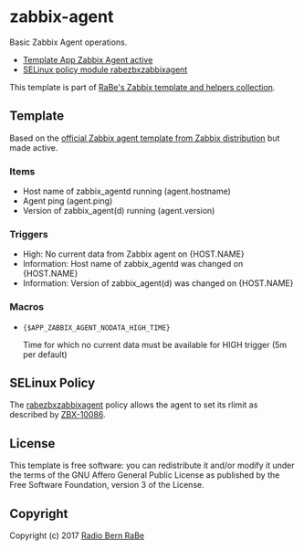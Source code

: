 # zabbix-agent

Basic Zabbix Agent operations.

* [Template App Zabbix Agent active](Template_App_Zabbix_Agent_active.xml)
* [SELinux policy module rabezbxzabbixagent](selinux/rabezbxzabbixagent.te)

This template is part of [RaBe's Zabbix template and helpers
collection](https://github.com/radiorabe/rabe-zabbix).

## Template
Based on the [official Zabbix agent template from Zabbix distribution](https://share.zabbix.com/official-templates/applications/zabbix-agent) but made active.

### Items

* Host name of zabbix_agentd running (agent.hostname)
* Agent ping (agent.ping)
* Version of zabbix_agent(d) running (agent.version)

### Triggers

* High: No current data from Zabbix agent on {HOST.NAME}
* Information: Host name of zabbix_agentd was changed on {HOST.NAME}
* Information: Version of zabbix_agent(d) was changed on {HOST.NAME}

### Macros

* `{$APP_ZABBIX_AGENT_NODATA_HIGH_TIME}`

  Time for which no current data must be available for HIGH trigger (5m per default)

## SELinux Policy

The [rabezbxzabbixagent](selinux/rabezbxzabbixagent.te) policy allows the agent to set its rlimit
as described by [ZBX-10086](https://support.zabbix.com/browse/ZBX-10086).

## License
This template is free software: you can redistribute it and/or modify it under
the terms of the GNU Affero General Public License as published by the Free
Software Foundation, version 3 of the License.

## Copyright
Copyright (c) 2017 [Radio Bern RaBe](http://www.rabe.ch)
